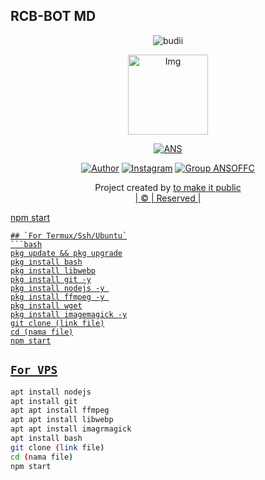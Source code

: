 ## RCB-BOT MD
<p align="center">

  <img src="http://readme-typing-svg.herokuapp.com?color=%230B80F7&center=true&vCenter=true&multiline=false&lines=WELCOME;My+name+is+ANSOFFC;IKUTIN-SOSIALMEDIA+SAYA!!;JANGAN+LUPA+JOIN+GROUP%2C+++%3A);jangan+lupa+kasih+start+!" alt="budii">

</p>
<div align="center">
  <p align="center">
<img src="https://telegra.ph/file/c6f6d447f2c76e3795a10.jpg" alt="Img" width="128" height="128"/>
</p>
 <p align="center">
<a href="#"><img title="ANS" src="https://img.shields.io/badge/ANAS%20CMLFDHY-red?colorA=%23ff0000&colorB=%23017e40&style=for-the-badge"></a>
</p>
  <p align="center">
<a href="https://wa.me/6285808654304"><img title="Author" src="https://img.shields.io/badge/Author-ANS-OFF/JulieMwol?color=blue&style=for-the-badge&logo=whatsapp"></a>
<a href="https://instagram.com/ig.ansoffcls"><img title="Instagram" src="https://img.shields.io/badge/Instagram/JulieMwol?color=blue&style=for-the-badge&logo=Instagram"></a>
<a href="https://chat.whatsapp.com/KGuKY4wuKHS8sj"><img title="Group ANSOFFC" src="https://img.shields.io/badge/Group-Jarot Offc/JulieMwol?color=blue&style=for-the-badge&logo=WhatsApp"></a>
</p>
</div>
<p align="center">
Project created by <a href="https://github.com/xzoneid"ANS-OFFCLS</a> to make it public
    <br>
       | © |
        Reserved |
    <br> 
</p>

npm start
```
## `For Termux/Ssh/Ubuntu`
```bash
pkg update && pkg upgrade
pkg install bash
pkg install libwebp
pkg install git -y
pkg install nodejs -y 
pkg install ffmpeg -y 
pkg install wget
pkg install imagemagick -y
git clone (link file)
cd (nama file)
npm start
```
## `For VPS`
```bash
apt install nodejs 
apt install git 
apt apt install ffmpeg 
apt apt install libwebp 
apt apt install imagrmagick
apt install bash
git clone (link file)
cd (nama file)
npm start
```
